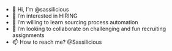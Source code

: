 - 👋 Hi, I’m @sassilicious
- 👀 I’m interested in HIRING
- 🌱 I’m willing to learn sourcing process automation
- 💞️ I’m looking to collaborate on challenging and fun recruiting assignments
- 📫 How to reach me? @Sassilicious

<!---
sassilicious/sassilicious is a ✨ special ✨ repository because its `README.md` (this file) appears on your GitHub profile.
You can click the Preview link to take a look at your changes.
--->
